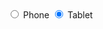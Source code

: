 <label class="au-control-input au-control-input--valid au-control-input--dark">
  <input class="au-control-input__input" type="radio" name="radio-ex-dark">
  <span class="au-control-input__text">Phone</span>
</label>

<label class="au-control-input au-control-input--invalid au-control-input--dark">
  <input class="au-control-input__input" type="radio" name="radio-ex-dark" checked="true">
  <span class="au-control-input__text">Tablet</span>
</label>
